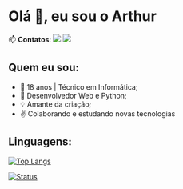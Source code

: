 # Olá 👋, eu sou o Arthur

📫 **Contatos**: <a href="https://www.linkedin.com/in/arthur-machado/"><img src="https://img.shields.io/badge/linkedin-%230077B5.svg?&style=for-the-badge&logo=linkedin&logoColor=white"></a> <a href="mailto:arthurmachado7@gmail.com"><img src="https://img.shields.io/badge/gmail-%23D14836.svg?&style=for-the-badge&logo=gmail&logoColor=white"></a>

## Quem eu sou:
- 🔭 18 anos | Técnico em Informática;
- :wrench: Desenvolvedor Web e Python;
- :bulb: Amante da criação;
- :v: Colaborando e estudando novas tecnologias 

## Linguagens:

[![Top Langs](https://github-readme-stats.vercel.app/api/top-langs/?username=arthur-machado&show_icons=true&theme=radical)](https://github.com/arthur-machado/github-readme-stats)

[![Status](https://github-readme-stats.vercel.app/api?username=arthur-machado&hide=prs,contribs,issues&show_icons=true&theme=radical)](https://github.com/arthur-machado/github-readme-stats)
